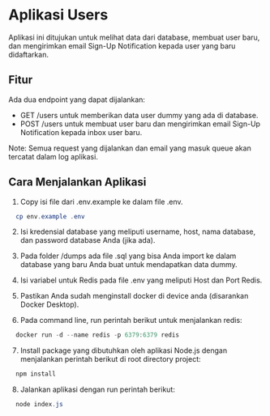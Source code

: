 # Aplikasi Users

Aplikasi ini ditujukan untuk melihat data dari database, membuat user baru, dan mengirimkan email Sign-Up Notification kepada user yang baru didaftarkan.

## Fitur

Ada dua endpoint yang dapat dijalankan:

- GET /users untuk memberikan data user dummy yang ada di database.
- POST /users untuk membuat user baru dan mengirimkan email Sign-Up Notification kepada inbox user baru.

Note: Semua request yang dijalankan dan email yang masuk queue akan tercatat dalam log aplikasi.

## Cara Menjalankan Aplikasi

1. Copy isi file dari .env.example ke dalam file .env.

 ```powershell
   cp env.example .env
```

2. Isi kredensial database yang meliputi username, host, nama database, dan password database Anda (jika ada).

3. Pada folder /dumps ada file .sql yang bisa Anda import ke dalam database yang baru Anda buat untuk mendapatkan data dummy.

4. Isi variabel untuk Redis pada file .env yang meliputi Host dan Port Redis.

5. Pastikan Anda sudah menginstall docker di device anda (disarankan Docker Desktop).

6. Pada command line, run perintah berikut untuk menjalankan redis:

 ```powershell
   docker run -d --name redis -p 6379:6379 redis
```
7. Install package yang dibutuhkan oleh aplikasi Node.js dengan menjalankan perintah berikut di root directory project:

 ```powershell
   npm install
```

8. Jalankan aplikasi dengan run perintah berikut:

 ```powershell
   node index.js
```